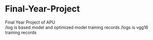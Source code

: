 # Final-Year-Project
Final Year Project of APU<br>
/log is based model and optimized model training records
/logs is vgg16 training records
